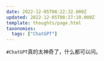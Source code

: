 ```yaml
---
date: 2022-12-05T08:22:32.000Z
updated: 2022-12-05T08:27:10.000Z
template: thoughts/page.html
taxonomies:
  tags: ["ChatGPT"]
---
```


`#ChatGPT`真的太神奇了，什么都可以问。
